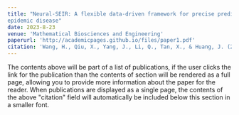 ```yaml
---
title: "Neural-SEIR: A flexible data-driven framework for precise prediction of
epidemic disease"
date: 2023-8-23
venue: 'Mathematical Biosciences and Engineering'
paperurl: 'http://academicpages.github.io/files/paper1.pdf'
citation: 'Wang, H., Qiu, X., Yang, J., Li, Q., Tan, X., & Huang, J. (2023). Neural-SEIR: A flexible data-driven framework for precise prediction of epidemic disease. Mathematical Biosciences and Engineering, 20(9), 16807-16823.'
---
```


The contents above will be part of a list of publications, if the user clicks the link for the publication than the contents of section will be rendered as a full page, allowing you to provide more information about the paper for the reader. When publications are displayed as a single page, the contents of the above "citation" field will automatically be included below this section in a smaller font.
